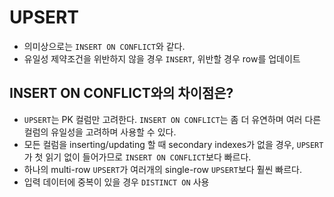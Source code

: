 # UPSERT

- 의미상으로는 `INSERT ON CONFLICT`와 같다.
- 유일성 제약조건을 위반하지 않을 경우 `INSERT`, 위반할 경우 row를 업데이트

## INSERT ON CONFLICT와의 차이점은?

- `UPSERT`는 PK 컬럼만 고려한다. `INSERT ON CONFLICT`는 좀 더 유연하며 여러 다른 컬럼의 유일성을 고려하며 사용할 수 있다.
- 모든 컬럼을 inserting/updating 할 때 secondary indexes가 없을 경우, `UPSERT`가 첫 읽기 없이 들어가므로 `INSERT ON CONFLICT`보다 빠르다.
- 하나의 multi-row `UPSERT`가 여러개의 single-row `UPSERT`보다 훨씬 빠르다.
- 입력 데이터에 중복이 있을 경우 `DISTINCT ON` 사용
